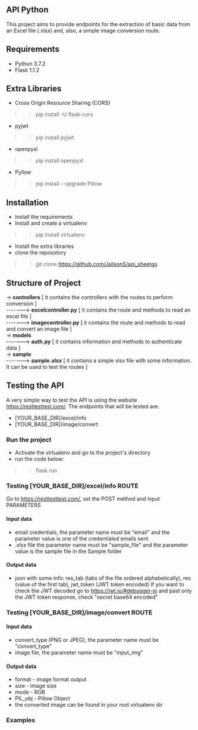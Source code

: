 ## API Python

This project aims to provide endpoints for the extraction of basic data from an Excel file (.xlsx) and, also, a simple image
conversion route.

## Requirements
- Python 3.7.2
- Flask 1.1.2 

## Extra Libraries
- Cross Origin Resource Sharing (CORS)
>> pip install -U flask-cors
- pyjwt
>> pip install pyjwt
- openpyxl
>> pip install openpyxl
- Pyllow
>> pip install --upgrade Pillow

## Installation
- Install the requirements
- Install and create a virtualenv
>> pip install virtualenv
- Install the extra libraries
- clone the reposotory
>> git clone https://github.com/JailsonS/api_sheetgo

## Structure of Project
-> <b>controllers</b> [ it contains the controllers with the routes to perform conversion ] <br>
-------> <b>excelcontroller.py</b> [ it contains the route and methods to read an excel file ] <br>
-------> <b>imagecontroller.py</b> [ it contains the route and methods to read and convert an image file ] <br>
-> <b>models</b> <br>
-------> <b>auth.py</b> [ it contains information and methods to authenticate data ] <br>
-> <b>sample</b> <br>
-------> <b>sample.xlsx</b> [ it contains a simple xlsx file with some information. It can be used to test the routes ]

## Testing the API
A very simple way to test the API is using the website https://resttesttest.com/. The endpoints that will be tested are:
- [YOUR_BASE_DIR]/excel/info
- [YOUR_BASE_DIR]/image/convert

### Run the project
- Activate the virtualenv and go to the project's directory
- run the code below:
>> flask run

### Testing [YOUR_BASE_DIR]/excel/info ROUTE
Go to https://resttesttest.com/, set the POST method and input PARAMETERS
#### Input data
- email credentials, the parameter name must be "email" and the parameter value is one of the credentialed emails sent
- .xlsx file the parameter name must be "sample_file" and the parameter value is the sample file in the Sample folder
#### Output data
- json with some info: res_tab (tabs of the file ordered alphabetically), res (value of the first tab), jwt_token (JWT token encoded)
If you want to check the JWT decoded go to https://jwt.io/#debugger-io and past only the JWT token response, check "secret base64 encoded" 

### Testing [YOUR_BASE_DIR]/image/convert ROUTE
#### Input data
- convert_type (PNG or JPEG), the parameter name must be "convert_type"
- image file, the parameter name must be "input_img"
#### Output data
- format - image format output
- size - image size
- mode - RGB
- PIL_obj - Pillow Object
- the converted image can be found in your root virtualenv dir

### Examples

